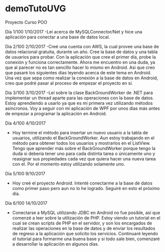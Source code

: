 # demoTutoUVG
Proyecto Curso POO

Día 1/100 1/10/2017
-Leí acerca de MySQLConnector/Net y hice una aplicación para conectar a una base de datos local.

Dia 2/100 2/10/2017
-Creé una cuenta con AWS, la cual provee una base de datos relacional gratuita, durante un año. Cree la base de datos y una tabla
 de usuarios para probar. Con la aplicación que cree el primer día, probe la conexión y funciona correctamente.
 Ahora me encuentro en una duda, ya que al parecer no es tan sencillo hacer lo mismo en Android. Asi que creo que pasaré los siguientes
 días leyendo acerca de este tema en Android. Una vez que sepa como realizar la conexión a la base de datos en Android, creo que podré
 pasar al proceso de empezar el proyecto en sí.
 
Día 3/100 3/10/2017
 -Leí sobre la clase BackGroundWorker de .NET para implementar un thread aparte para las operaciones con la base de datos.
  Estoy aprendiendo a usarlo ya que es mi primera vez utilizando métodos asincronos. Voy a seguir con mi aplicación de WPF por unos
  dias más antes de empezar a programar la aplicación en Android.
  
Día 4/100 4/10/2017
- Hoy termine el método para insertar un nuevo usuario a la tabla de usuarios, utilizando el BackGroundWorker. Aun estoy trabajando
  en el método para obtener todos los usuarios y mostrarlos en el ListView. Tengo que aprender más sobre el BackGroundWorker porque
  tengo la duda si debería tener uno para cada distinta tarea o únicamente uno y reasignar sus propiedades cada vez que quiera hacer
  una nueva tarea con el. Por el momento estoy utilizando solamente uno.

Dia 5/100 9/10/2017
- Hoy creé el proyecto Android. Intenté conectarme a la base de datos como primer paso pero aun no lo he logrado. Seguiré en esto
  el próximo día.
 
 Día 6/100 14/10/2017
 - Conectarse a MySQL utilizando JDBC en Android no fue posible, así que comenzé a leer sobre la utilización de PHP. Estoy viendo un
   tutorial en el cual se crean scripts de PHP en el servidor, y son los encargados de realizar las operaciones en la base de datos y
   de enviar los resultados de regreso a la aplicación que solicito los servicios. Continuaré leyendo el tutorial para formarme una
   buena base y si todo sale bien, comenzaré a desarrollar la aplicación en algunos días.
